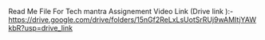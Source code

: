 Read Me File For Tech mantra Assignement 
Video Link (Drive link ):- https://drive.google.com/drive/folders/15nGf2ReLxLsUotSrRUj9wAMItjYAWkbR?usp=drive_link
